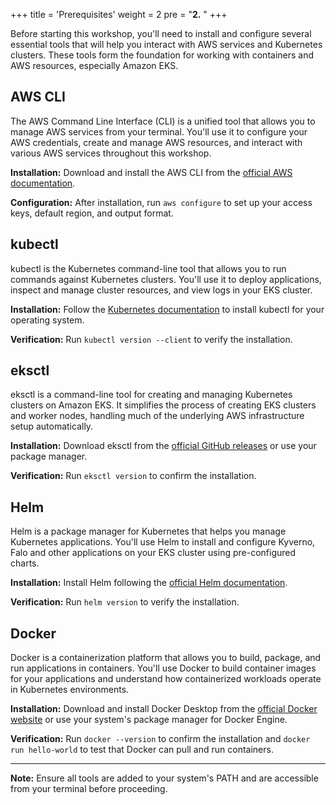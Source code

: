 +++
title = 'Prerequisites'
weight = 2
pre = "<b>2.</b> "
+++

Before starting this workshop, you'll need to install and configure several essential tools that will help you interact with AWS services and Kubernetes clusters. These tools form the foundation for working with containers and AWS resources, especially Amazon EKS.

## AWS CLI

The AWS Command Line Interface (CLI) is a unified tool that allows you to manage AWS services from your terminal. You'll use it to configure your AWS credentials, create and manage AWS resources, and interact with various AWS services throughout this workshop.

**Installation:** Download and install the AWS CLI from the [official AWS documentation](https://docs.aws.amazon.com/cli/latest/userguide/getting-started-install.html).

**Configuration:** After installation, run `aws configure` to set up your access keys, default region, and output format.

## kubectl

kubectl is the Kubernetes command-line tool that allows you to run commands against Kubernetes clusters. You'll use it to deploy applications, inspect and manage cluster resources, and view logs in your EKS cluster.

**Installation:** Follow the [Kubernetes documentation](https://kubernetes.io/docs/tasks/tools/install-kubectl-linux/) to install kubectl for your operating system.

**Verification:** Run `kubectl version --client` to verify the installation.

## eksctl

eksctl is a command-line tool for creating and managing Kubernetes clusters on Amazon EKS. It simplifies the process of creating EKS clusters and worker nodes, handling much of the underlying AWS infrastructure setup automatically.

**Installation:** Download eksctl from the [official GitHub releases](https://github.com/eksctl-io/eksctl/releases) or use your package manager.

**Verification:** Run `eksctl version` to confirm the installation.

## Helm

Helm is a package manager for Kubernetes that helps you manage Kubernetes applications. You'll use Helm to install and configure Kyverno, Falo and other applications on your EKS cluster using pre-configured charts.

**Installation:** Install Helm following the [official Helm documentation](https://helm.sh/docs/intro/install/).

**Verification:** Run `helm version` to verify the installation.

## Docker

Docker is a containerization platform that allows you to build, package, and run applications in containers. You'll use Docker to build container images for your applications and understand how containerized workloads operate in Kubernetes environments.

**Installation:** Download and install Docker Desktop from the [official Docker website](https://docs.docker.com/get-started/get-docker/) or use your system's package manager for Docker Engine.

**Verification:** Run `docker --version` to confirm the installation and `docker run hello-world` to test that Docker can pull and run containers.

---

**Note:** Ensure all tools are added to your system's PATH and are accessible from your terminal before proceeding.
